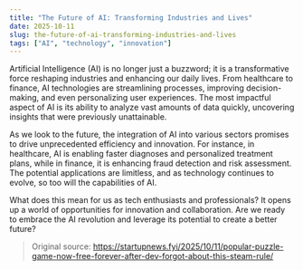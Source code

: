 ```yaml
---
title: "The Future of AI: Transforming Industries and Lives"
date: 2025-10-11
slug: the-future-of-ai-transforming-industries-and-lives
tags: ["AI", "technology", "innovation"]
---
```

Artificial Intelligence (AI) is no longer just a buzzword; it is a transformative force reshaping industries and enhancing our daily lives. From healthcare to finance, AI technologies are streamlining processes, improving decision-making, and even personalizing user experiences. The most impactful aspect of AI is its ability to analyze vast amounts of data quickly, uncovering insights that were previously unattainable.

As we look to the future, the integration of AI into various sectors promises to drive unprecedented efficiency and innovation. For instance, in healthcare, AI is enabling faster diagnoses and personalized treatment plans, while in finance, it is enhancing fraud detection and risk assessment. The potential applications are limitless, and as technology continues to evolve, so too will the capabilities of AI.

What does this mean for us as tech enthusiasts and professionals? It opens up a world of opportunities for innovation and collaboration. Are we ready to embrace the AI revolution and leverage its potential to create a better future?

> Original source: https://startupnews.fyi/2025/10/11/popular-puzzle-game-now-free-forever-after-dev-forgot-about-this-steam-rule/